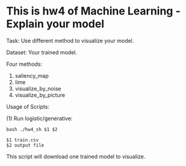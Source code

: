 # This is hw4 of Machine Learning - Explain your model

Task: Use different method to visualize your model.

Dataset: Your trained model.


Four methods:
1. saliency_map
2. lime
3. visualize_by_noise
4. visualize_by_picture

Usage of Scripts:

(1) Run logistic/generative:

    bash ./hw4_sh $1 $2 
    
    $1 train.csv
    $2 output file


This script will download one trained model to visualize.
